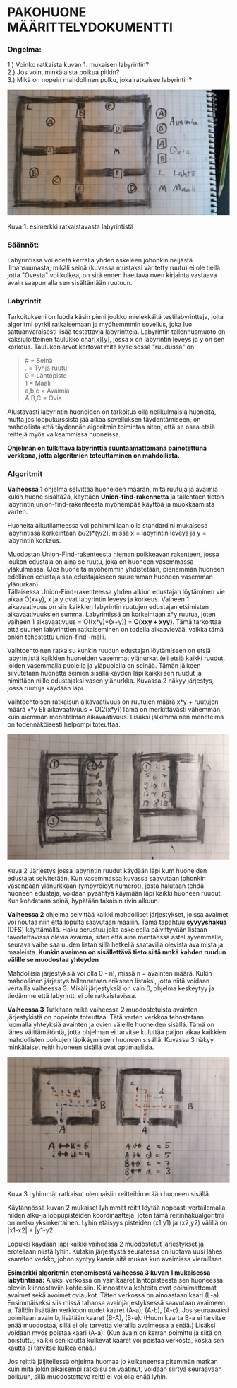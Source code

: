 # PAKOHUONE MÄÄRITTELYDOKUMENTTI


### Ongelma:
1.) Voinko ratkaista kuvan 1. mukaisen labyrintin?<br>
2.) Jos voin, minkälaista polkua pitkin?<br>
3.) Mikä on nopein mahdollinen polku, joka ratkaisee labyrintin?<br>

![Kuva 1](https://raw.githubusercontent.com/Hipsterisiili/Pakohuone/master/pakohuone_esimerkkihuone.jpg)

Kuva 1. esimerkki ratkaistavasta labyrintistä

### Säännöt:
  Labyrintissa voi edetä kerralla yhden askeleen johonkin neljästä ilmansuunasta, mikäli seinä (kuvassa mustaksi väritetty ruutu) ei ole tiellä. jotta "Ovesta" voi kulkea, on sitä ennen haettava oven kirjainta vastaava avain saapumalla sen sisältämään ruutuun.
 
### Labyrintit
  Tarkoitukseni on luoda käsin pieni joukko mielekkäitä testilabyrintteja, joita algoritmi pyrkii ratkaisemaan ja myöhemmmin sovellus, joka luo sattuanvaraisesti lisää testattavia labyrintteja. Labyrintin tallennusmuoto on kaksiuloitteinen taulukko char[x][y], jossa x on labyrintin leveys ja y on sen korkeus. Taulukon arvot kertovat mitä kyseisessä "ruudussa" on:
  
  > \# = Seinä<br>
  > . = Tyhjä ruutu<br>
  > 0 = Lähtöpiste<br>
  > 1 = Maali<br>
  > a,b,c = Avaimia<br>
  > A,B,C = Ovia<br>
  
  Alustavasti labyrintin huoneiden on tarkoitus olla nelikulmaisia huoneita, mutta jos loppukurssista jää aikaa sovelluksen täydentämiseen, on mahdollista että täydennän algoritmin toimintaa siten, että se osaa etsiä reittejä myös vaikeammissa huoneissa.
  
  **Ohjelman on tulkittava labyrinttia suuntaamattomana painotettuna verkkona, jotta algoritmien toteuttaminen on mahdollista.**
 
  ### Algoritmit
  
  **Vaiheessa 1** ohjelma selvittää huoneiden määrän, mitä ruutuja ja avaimia kukin huone sisältä2ä, käyttäen **Union-find-rakennetta** ja tallentaen tieton labyrintin union-find-rakenteesta myöhempää käyttöä ja muokkaamista varten. 
  
   Huoneita alkutilanteessa voi pahimmillaan olla standardini mukaisesa labyrintissä korkeintaan (x/2)\*(y/2), missä x = labyrintin leveys ja y = labyrintin korkeus.
   
   Muodostan Union-Find-rakenteesta hieman poikkeavan rakenteen, jossa joukon edustaja on aina se ruutu, joka on huoneen vasemmassa yläkulmassa. (Jos huoneita myöhemmin yhdistetään, pienemmän huoneen edellinen edustaja saa edustajakseen suuremman huoneen vasemman ylänurkan)  
   Tällaisessa Union-Find-rakenteessa yhden alkion edustajan  löytäminen vie aikaa O(x+y), x ja y ovat labyrintin leveys ja korkeus. Vaiheen 1 aikavaativuus on siis kaikkien labyrintin ruutujen edustajan etsimisten aikavaativuuksien summa. Labyrintissä on korkeintaan x\*y ruutua, joten vaiheen 1 aikavaativuus = O((x\*y)\*(x+y)) = **O(xxy + xyy)**. Tämä tarkoittaa että suurten labyrinttien ratkaiseminen on todella aikaavievää, vaikka tämä onkin tehostettu union-find -malli.
   
   Vaihtoehtoinen ratkaisu kunkin ruudun edustajan löytämiseen on etsiä labyrintistä kaikkien huoneiden vasemmat ylänurkat (eli etsiä kaikki ruudut, joiden vasemmalla puolella ja yläpuolella on seinää. Tämän jälkeen siivutetaan huonetta seinien sisällä käyden läpi kaikki sen ruudut ja nimittäen niille edustajaksi vasen ylänurkka. Kuvassa 2 näkyy järjestys, jossa ruutuja käydään läpi.
   
   Vaihtoehtoisen ratkaisun aikavaativuus on ruutujen määrä x\*y + ruutujen määrä x\*y Eli aikavaativuus = O(2(x\*y))Tämä on merkittävästi vähemmän, kuin aiemman menetelmän aikavaativuus. Lisäksi jälkimmäinen menetelmä on todennäköisesti helpompi toteuttaa.

![Kuva 2](https://raw.githubusercontent.com/Hipsterisiili/Pakohuone/master/pakohuone_etsiedustaja.jpg)

Kuva 2 Järjestys jossa labyrintin ruudut käydään läpi kum huoneiden edustajat selvitetään. Kun vasemmassa kuvassa saavutaan johonkin vasenpaan ylänurkkaan (ympyröidyt numerot), josta halutaan tehdä huoneen edustaja, voidaan pysähtyä käymään läpi kaikki huoneen ruudut. Kun kohdataan seinä, hypätään takaisin rivin alkuun.
  
**Vaiheessa 2** ohjelma selvittää kaikki mahdolliset järjestykset, joissa avaimet voi noutaa niin että lopulta saavutaan maaliin. Tämä tapahtuu **syvyyshakua** (DFS) käyttämällä. Haku perustuu joka askeleella päivittyvään listaan tavoitettavissa olevia avaimia, siten että aina mentäessä astel syvemmälle, seurava vaihe saa uuden listan sillä hetkellä saatavilla olevista avaimista ja maaleista. **Kunkin avaimen on sisällettävä tieto siitä mnkä kahden ruudun välille se muodostaa yhteyden**
  
  Mahdollisia järjestyksiä voi olla 0 - n!, missä n = avainten määrä. Kukin mahdollinen järjestys tallennetaan erikseen listaksi, jotta niitä voidaan vertailla vaiheessa 3. Mikäli järjestyksiä on vain 0, ohjelma keskeytyy ja tiedämme että labyrintti ei ole ratkaistavissa. 
  
  **Vaiheessa 3** Tutkitaan mikä vaiheessa 2 muodostetuista avainten järjestykistä on nopeinta toteuttaa. Tätä varten verkkoa tehostetaan luomalla yhteyksiä avainten ja ovien väleille huoneiden sisällä. Tämä on lähes välttämätöntä, jotta ohjelman ei tarvitse kuluttäa paljon aikaa kaikkien mahdollisten polkujen läpikäymiseen huoneen sisällä. Kuvassa 3 näkyy minkälaiset reitit huoneen sisällä ovat optimaalisia. 

![Kuva 3](https://raw.githubusercontent.com/Hipsterisiili/Pakohuone/master/pakohuone_lyhimmatreitit.jpg) 

Kuva 3 Lyhimmät ratkaisut olennaisiin reitteihin erään huoneen sisällä.

  Käytännössä kuvan 2 mukaiset lyhimmät reitit löytää nopeasti vertailemalla niiden alku-ja loppupisteiden koordinaatteja, joten tämä reitinhakualgoritmi on melko yksinkertainen. Lyhin etäisyys pisteiden (x1,y1) ja (x2,y2) välillä on |x1-x2| + |y1-y2|. 

  Lopuksi käydään läpi kaikki vaiheessa 2 muodostetut järjestykset ja erotellaan niistä lyhin. Kutakin järjestystä seuratessa on luotava uusi lähes kaareton verkko, johon syntyy kaaria sitä mukaa kun avaimissa vieraillaan. 

  **Esimerkki algoritmin etenemisestä vaiheessa 3 kuvan 1 mukaisessa labytintissä:** Aluksi verkossa on vain kaaret lähtöpisteestä sen huoneessa oleviin kiinnostaviin kohteisiin. Kiinnostavia kohteita ovat poimimattomat avaimet sekä avoimet oviaukot. Täten verkossa on ainoastaan kaari (L-a). Ensimmäiseksi siis missä tahansa avainjärjestyksessä saavutaan avaimeen a. Tällöin lisätään verkkoon uudet kaaret (A-a), (A-b), (A-c). Jos seuraavaksi poimitaan avain b, lisätään kaaret (B-A), (B-e). (Huom kaarta B-a ei tarvitse enää muodostaa, sillä ei ole tarvetta vierailla avaimessa a enää.) Lisäksi voidaan myös poistaa kaari (A-a). (Kun avain on kerran poimittu ja siitä on poistuttu, kaikki sen kautta kulkevat kaaret voi poistaa verkosta, koska sen kautta ei tarvitse kulkea enää.) 

  Jos reittiä jäljitellessä ohjelma huomaa jo kulkeneensa pitemmän matkan kuin mitä jokin aikaisempi ratkaisu on vaatinut, voidaan siirtyä seuraavaan polkuun, sillä muodostettava reitti ei voi olla enää lyhin.  
